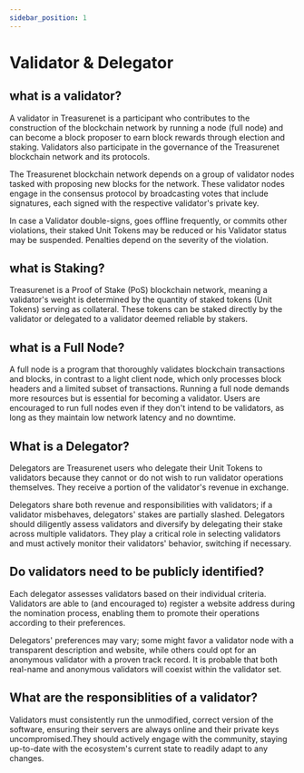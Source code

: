 ```yaml
---
sidebar_position: 1
---
```


# Validator & Delegator

## what is a validator?

A validator in Treasurenet is a participant who contributes to the construction of the blockchain network by running a node (full node) and can become a block proposer to earn block rewards through election and staking. Validators also participate in the governance of the Treasurenet blockchain network and its protocols.

The Treasurenet blockchain network depends on a group of validator nodes tasked with proposing new blocks for the network. These validator nodes engage in the consensus protocol by broadcasting votes that include signatures, each signed with the respective validator's private key.

In case a Validator double-signs, goes offline frequently, or commits other violations, their staked Unit Tokens may be reduced or his Validator status may be suspended. Penalties depend on the severity of the violation.

## what is Staking?

Treasurenet is a Proof of Stake (PoS) blockchain network, meaning a validator's weight is determined by the quantity of staked tokens (Unit Tokens) serving as collateral. These tokens can be staked directly by the validator or delegated to a validator deemed reliable by stakers.

## what is a Full Node?

A full node is a program that thoroughly validates blockchain transactions and blocks, in contrast to a light client node, which only processes block headers and a limited subset of transactions. Running a full node demands more resources but is essential for becoming a validator. Users are encouraged to run full nodes even if they don't intend to be validators, as long as they maintain low network latency and no downtime.

## What is a Delegator?

Delegators are Treasurenet users who delegate their Unit Tokens to validators because they cannot or do not wish to run validator operations themselves. They receive a portion of the validator's revenue in exchange.

Delegators share both revenue and responsibilities with validators; if a validator misbehaves, delegators' stakes are partially slashed. Delegators should diligently assess validators and diversify by delegating their stake across multiple validators. They play a critical role in selecting validators and must actively monitor their validators' behavior, switching if necessary.

## Do validators need to be publicly identified?

Each delegator assesses validators based on their individual criteria. Validators are able to (and encouraged to) register a website address during the nomination process, enabling them to promote their operations according to their preferences.

Delegators' preferences may vary; some might favor a validator node with a transparent description and website, while others could opt for an anonymous validator with a proven track record. It is probable that both real-name and anonymous validators will coexist within the validator set.

## What are the responsiblities of a validator?

Validators must consistently run the unmodified, correct version of the software, ensuring their servers are always online and their private keys uncompromised.They should actively engage with the community, staying up-to-date with the ecosystem's current state to readily adapt to any changes.
